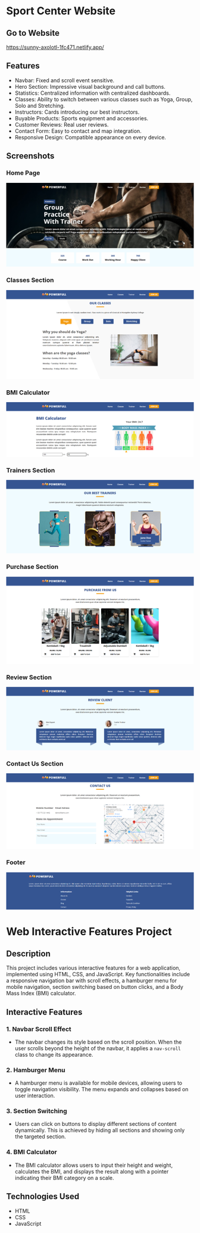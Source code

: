 # Sport Center Website

## Go to Website

https://sunny-axolotl-1fc471.netlify.app/

## Features

- Navbar: Fixed and scroll event sensitive.
- Hero Section: Impressive visual background and call buttons.
- Statistics: Centralized information with centralized dashboards.
- Classes: Ability to switch between various classes such as Yoga, Group, Solo and Stretching.
- Instructors: Cards introducing our best instructors.
- Buyable Products: Sports equipment and accessories.
- Customer Reviews: Real user reviews.
- Contact Form: Easy to contact and map integration.
- Responsive Design: Compatible appearance on every device.

## Screenshots

### Home Page

![alt text](image.png)

### Classes Section

![alt text](image-1.png)

### BMI Calculator

![alt text](image-2.png)

### Trainers Section

![alt text](image-3.png)

### Purchase Section

![alt text](image-4.png)

### Review Section

![alt text](image-5.png)

### Contact Us Section

![alt text](image-6.png)

### Footer

![alt text](image-7.png)

# Web Interactive Features Project

## Description

This project includes various interactive features for a web application, implemented using HTML, CSS, and JavaScript. Key functionalities include a responsive navigation bar with scroll effects, a hamburger menu for mobile navigation, section switching based on button clicks, and a Body Mass Index (BMI) calculator.

## Interactive Features

### 1. Navbar Scroll Effect

- The navbar changes its style based on the scroll position. When the user scrolls beyond the height of the navbar, it applies a `nav-scroll` class to change its appearance.

### 2. Hamburger Menu

- A hamburger menu is available for mobile devices, allowing users to toggle navigation visibility. The menu expands and collapses based on user interaction.

### 3. Section Switching

- Users can click on buttons to display different sections of content dynamically. This is achieved by hiding all sections and showing only the targeted section.

### 4. BMI Calculator

- The BMI calculator allows users to input their height and weight, calculates the BMI, and displays the result along with a pointer indicating their BMI category on a scale.

## Technologies Used

- HTML
- CSS
- JavaScript
